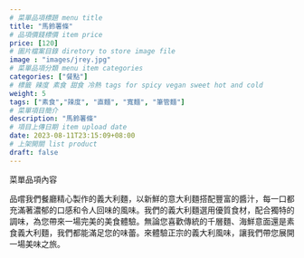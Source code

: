 ```yaml
---
# 菜單品項標題 menu title 
title: "馬鈴薯條"
# 品項價錢標價 item price 
price: [120] 
# 圖片檔案目錄 diretory to store image file
image : "images/jrey.jpg"
# 菜單品項分類 menu item categories 
categories: ["餐點"]
# 標籤 辣度 素食 甜食 冷熱 tags for spicy vegan sweet hot and cold 
weight: 5 
tags: ["素食","辣度", "直麵", "寬麵", "筆管麵"]
# 菜單項目簡介 
description: "馬鈴薯條"
# 項目上傳日期 item upload date 
date: 2023-08-11T23:15:09+08:00
# 上架開關 list product 
draft: false
---
```


菜單品項內容 

品嚐我們餐廳精心製作的義大利麵，以新鮮的意大利麵搭配豐富的醬汁，每一口都充滿著濃郁的口感和令人回味的風味。我們的義大利麵選用優質食材，配合獨特的調味，為您帶來一場完美的美食體驗。無論您喜歡傳統的千層麵、海鮮意面還是素食義大利麵，我們都能滿足您的味蕾。來體驗正宗的義大利風味，讓我們帶您展開一場美味之旅。
